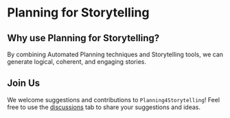 # Planning for Storytelling
## Why use Planning for Storytelling?

By combining Automated Planning techniques and Storytelling tools, we can generate logical, coherent, and engaging stories.

## Join Us
We welcome suggestions and contributions to `Planning4Storytelling`! Feel free to use the [discussions](https://github.com/orgs/Planning4Storytelling/discussions) tab to share your suggestions and ideas.
